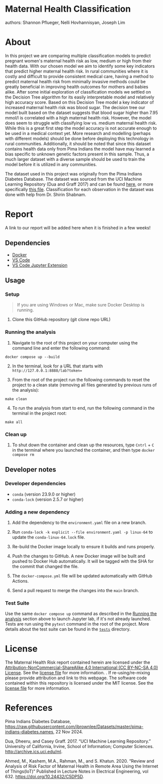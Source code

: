# Maternal Health Classification
authors: Shannon Pflueger, Nelli Hovhannisyan, Joseph Lim

# About
In this project we are comparing multiple classification models to predict pregnant women's maternal health risk as low, medium or high from their health data. With our chosen model
we aim to identify some key indicators that predict higher maternal health risk. In rural communities where it is costly and difficult to provide consistent medical care, having a method to predict 
maternal health risk from minimally invasive methods could be greatly beneficial in improving health outcomes for mothers and babies alike.
After some initial exploration of classification models we settled on the Decision Tree algorithm for its easily interpretable model and relatively high accuracy score. 
Based on this Decision Tree model a key indicator of increased maternal health risk was blood sugar. The decision tree our model built based on the dataset suggests that blood sugar higher than 7.95 mmol/l
is correlated with a high maternal health risk. However, the model does seem to struggle with classifying low vs. medium maternal health risk.
While this is a great first step the model accuracy is not accurate enough to be used in a medical context yet. More research and modelling (perhaps with different models) should be done before deploying this technology in rural communities.
Additionally, it should be noted that since this dataset contains health data only from Pima Indians the model have may learned a bias specific to unknown genetic factors present in this sample. Thus, a much larger dataset with a diverse sample 
should be used to train the model before it is utilized in any communities.

The dataset used in this project was originally from the Pima Indians Diabetes Database. The dataset was sourced from the UCI Machine Learning Repository (Dua and Graff 2017) and can be found [here](https://archive.ics.uci.edu/dataset/863/maternal+health+risk), 
or more specifically [this file](https://archive.ics.uci.edu/static/public/863/maternal+health+risk.zip).
Classification for each observation in the dataset was done with help from Dr. Shirin Shabnam.

# Report
A link to our report will be added here when it is finished in a few weeks!

## Dependencies
- [Docker](https://www.docker.com/) 
- [VS Code](https://code.visualstudio.com/download)
- [VS Code Jupyter Extension](https://marketplace.visualstudio.com/items?itemName=ms-toolsai.jupyter)

## Usage

### Setup

> If you are using Windows or Mac, make sure Docker Desktop is running.

1. Clone this GitHub repository (git clone repo URL)

### Running the analysis

1. Navigate to the root of this project on your computer using the
   command line and enter the following command:

``` 
docker compose up --build
```

2. In the terminal, look for a URL that starts with 
`http://127.0.0.1:8888/lab?token=` 

3. From the root of the project run the following commands to reset the project to a clean state (removing all files generated by previous runs of the analysis):

```
make clean
```

4. To run the analysis from start to end, run the following command in the terminal in the project root:

```
make all
```

### Clean up

1. To shut down the container and clean up the resources, 
type `Cntrl` + `C` in the terminal
where you launched the container, and then type `docker compose rm`

## Developer notes

### Developer dependencies
- `conda` (version 23.9.0 or higher)
- `conda-lock` (version 2.5.7 or higher)

### Adding a new dependency

1. Add the dependency to the `environment.yaml` file on a new branch.

2. Run `conda-lock -k explicit --file environment.yaml -p linux-64` to update the `conda-linux-64.lock` file.

2. Re-build the Docker image locally to ensure it builds and runs properly.

3. Push the changes to GitHub. A new Docker
   image will be built and pushed to Docker Hub automatically.
   It will be tagged with the SHA for the commit that changed the file.

4. The `docker-compose.yml` file will be updated automatically with GitHub Actions.
   
5. Send a pull request to merge the changes into the `main` branch.

### Test Suite 

Use the same `docker compose up` command as described in the [Running the analysis](#running-the-analysis) section above
to launch Jupyter lab, if it's not already launched. 
Tests are run using the `pytest` command in the root of the project.
More details about the test suite can be found in the 
[`tests`](tests) directory.

# License
The Maternal Health Risk report contained herein are licensed under the [Attribution-NonCommercial-ShareAlike 4.0 International (CC BY-NC-SA 4.0) License](https://creativecommons.org/licenses/by-nc-sa/4.0/). 
See the [license file](https://github.com/UBC-MDS/maternal_health_classification/blob/main/LICENSE.md) for more information. . If re-using/re-mixing please provide attribution and link to this webpage. 
The software code contained within this repository is licensed under the MIT license. See the [license file](https://github.com/UBC-MDS/maternal_health_classification/blob/main/LICENSE.md) for more information.

# References

Pima Indians Diabetes Database, https://raw.githubusercontent.com/jbrownlee/Datasets/master/pima-indians-diabetes.names, 22 Nov 2024. 

Dua, Dheeru, and Casey Graff. 2017. “UCI Machine Learning Repository.” University of California, Irvine, School of Information; Computer Sciences. http://archive.ics.uci.edu/ml.

Ahmed, M., Kashem, M.A., Rahman, M., and S. Khatun. 2020. “Review and Analysis of Risk Factor of Maternal Health in Remote Area Using the Internet of Things(IoT)” Published in Lecture Notes in Electrical Engineering, vol 632. https://doi.org/10.24432/C5DP5D.

